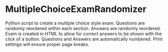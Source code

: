 # MultipleChoiceExamRandomizer
Python script to create a multiple choice style exam. Questions are randomly reordered within each section. Answers are randomly reordered. Exam is created in HTML to allow for correct answers to be shown with the click of a button. Questions and Answers are automatically numbered. Print settings will ensure proper page breaks.
